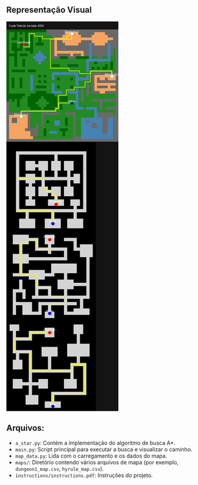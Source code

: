 ## Representação Visual

![Jornada Zelda](zelda_journey.png)

## Arquivos:

- `a_star.py`: Contém a implementação do algoritmo de busca A*.
- `main.py`: Script principal para executar a busca e visualizar o caminho.
- `map_data.py`: Lida com o carregamento e os dados do mapa.
- `maps/`: Diretório contendo vários arquivos de mapa (por exemplo, `dungeon1_map.csv`, `hyrule_map.csv`).
- `instructions/instructions.pdf`: Instruções do projeto.
